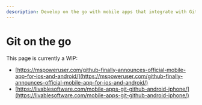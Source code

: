 ```yaml
---
description: Develop on the go with mobile apps that integrate with Github & Gitlab
---
```


# Git on the go

This page is currently a WIP:

* [https://mspoweruser.com/github-finally-announces-official-mobile-app-for-ios-and-android/](https://mspoweruser.com/github-finally-announces-official-mobile-app-for-ios-and-android/)
* [https://livablesoftware.com/mobile-apps-git-github-android-iphone/](https://livablesoftware.com/mobile-apps-git-github-android-iphone/)

